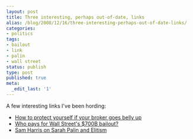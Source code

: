 ```yaml
---
layout: post
title: Three interesting, perhaps out-of-date, links
alias: /blog/2008/12/16/three-interesting-perhaps-out-of-date-links/
categories:
- politics
tags:
- bailout
- link
- palin
- wall street
status: publish
type: post
published: true
meta:
  _edit_last: '1'
---
```

A few interesting links I've been hording:

 * <a title="Moneymag" href="http://money.cnn.com/2008/09/15/pf/broker_leak.moneymag/index.htm" target="_blank">How to protect yourself if your broker goes belly up</a>
 * <a title="Newsweek" href="http://www.newsweek.com/id/160367" target="_blank">Who pays for Wall Street's $700B bailout?</a>
 * <a title="Another Newsweek" href="http://www.newsweek.com/id/160080" target="_blank">Sam Harris on Sarah Palin and Elitism</a>
